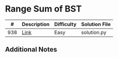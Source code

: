 # Range Sum of BST
| #   | Description                                             | Difficulty | Solution File |
| --- | ------------------------------------------------------- | ---------- | ------------- |
| 938 | [Link](https://leetcode.com/problems/range-sum-of-bst/) | Easy     | solution.py   |

## Additional Notes
